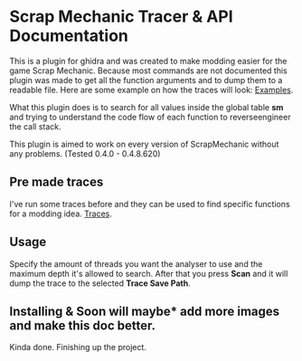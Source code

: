 # Scrap Mechanic Tracer & API Documentation

This is a plugin for ghidra and was created to make modding easier for the game Scrap Mechanic.
Because most commands are not documented this plugin was made to get all the function arguments
and to dump them to a readable file. Here are some example on how the traces will look: [Examples](../master/res/traces).

What this plugin does is to search for all values inside the global table **sm** and trying to
understand the code flow of each function to reverseengineer the call stack.

This plugin is aimed to work on every version of ScrapMechanic without any problems. (Tested 0.4.0 - 0.4.8.620)


## Pre made traces

I've run some traces before and they can be used to find specific functions for a modding idea.
[Traces](../master/res/traces).


## Usage
Specify the amount of threads you want the analyser to use and the maximum depth it's allowed to search.
After that you press **Scan** and it will dump the trace to the selected **Trace Save Path**.


## Installing & Soon will maybe* add more images and make this doc better. 

Kinda done. Finishing up the project.

